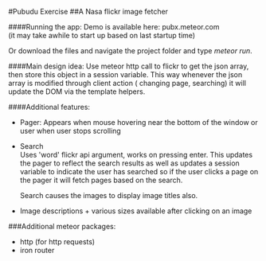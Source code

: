 #Pubudu Exercise 
##A Nasa flickr image fetcher

####Running the app:
Demo is available here: pubx.meteor.com  
(it may take awhile to start up based on last startup time)

Or download the files and navigate the project folder and type *meteor run*.

 
####Main design idea:
Use meteor http call to flickr to get the json array, then store this object
in a session variable. This way whenever the json array is modified through 
client action ( changing page, searching) it will update the DOM via the 
template helpers.



####Additional features:
- Pager: 
    Appears when mouse hovering near the bottom of the window or user when 
    user stops scrolling
- Search  
    Uses 'word' flickr api argument, works on pressing enter. This updates the
    pager to reflect the search results as well as updates a session variable to 
    indicate the user has searched so if the user clicks a page on the pager it
    will fetch pages based on the search.  
    
    Search causes the images to display image titles also.
- Image descriptions + various sizes available after clicking on an image
 
  
###Additional meteor packages:
- http (for http requests)
- iron router 

